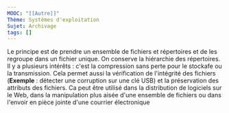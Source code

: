 ```yaml
---
MOOC: "[[Autre]]"
Thème: Systèmes d'exploitation
Sujet: Archivage
tags: []
---
```


Le principe est de prendre un ensemble de fichiers et répertoires et de les regroupe dans un fichier unique. On conserve la hiérarchie des répertoires. Il y a plusieurs intérêts : c'est la compression sans perte pour le stockafe ou la transmission. Cela permet aussi la vérification de l'intégrité des fichiers (**Exemple** : détecter une corruption sur une clé USB) et la préservation des attributs des fichiers.
Ca peut être utilisé dans la distribution de logiciels sur le Web, dans la manipulation plus aisée d'une ensemble de fichiers ou dans l'envoir en pièce jointe d'une courrier électronique


